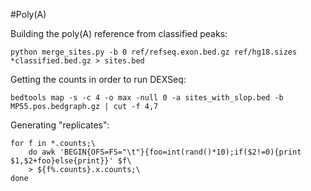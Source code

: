 #Poly(A)

Building the poly(A) reference from classified peaks:
```
python merge_sites.py -b 0 ref/refseq.exon.bed.gz ref/hg18.sizes *classified.bed.gz > sites.bed
```

Getting the counts in order to run DEXSeq:
```
bedtools map -s -c 4 -o max -null 0 -a sites_with_slop.bed -b MP55.pos.bedgraph.gz | cut -f 4,7
```

Generating "replicates":
```
for f in *.counts;\
    do awk 'BEGIN{OFS=FS="\t"}{foo=int(rand()*10);if($2!=0){print $1,$2+foo}else{print}}' $f\
    > ${f%.counts}.x.counts;\
done
```
